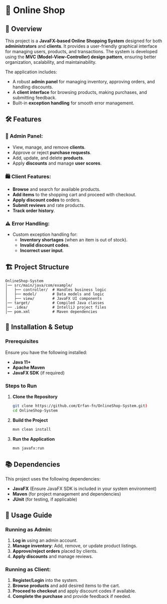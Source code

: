# 🛒 Online Shop

## 📌 Overview
This project is a **JavaFX-based Online Shopping System** designed for both **administrators** and **clients**. It provides a user-friendly graphical interface for managing users, products, and transactions. The system is developed using the **MVC (Model-View-Controller) design pattern**, ensuring better organization, scalability, and maintainability.

The application includes:
- A robust **admin panel** for managing inventory, approving orders, and handling discounts.
- A **client interface** for browsing products, making purchases, and submitting feedback.
- Built-in **exception handling** for smooth error management.

## 🛠️ Features
### 🏢 Admin Panel:
- View, manage, and remove **clients**.
- Approve or reject **purchase requests**.
- Add, update, and delete **products**.
- Apply **discounts** and manage **user scores**.

### 🛍️ Client Features:
- **Browse** and search for available products.
- **Add items** to the shopping cart and proceed with checkout.
- **Apply discount codes** to orders.
- **Submit reviews** and rate products.
- **Track order history**.

### ⚠️ Error Handling:
- Custom exception handling for:
  - **Inventory shortages** (when an item is out of stock).
  - **Invalid discount codes**.
  - **Incorrect user input**.

## 🏗️ Project Structure
```
OnlineShop-System
│── src/main/java/com/example/
│   ├── controller/  # Handles business logic
│   ├── model/       # Data models and logic
│   ├── view/        # JavaFX UI components
│── target/          # Compiled Java classes
│── .idea/           # IntelliJ project files
│── pom.xml          # Maven dependencies
```

## 🚀 Installation & Setup
### Prerequisites
Ensure you have the following installed:
- **Java 11+**
- **Apache Maven**
- **JavaFX SDK** (if required)

### Steps to Run
1. **Clone the Repository**
   ```sh
   git clone https://github.com/Erfan-fn/OnlineShop-System.git)
   cd OnlineShop-System
   ```
2. **Build the Project**
   ```sh
   mvn clean install
   ```
3. **Run the Application**
   ```sh
   mvn javafx:run
   ```

## 📚 Dependencies
This project uses the following dependencies:
- **JavaFX** (Ensure JavaFX SDK is included in your system environment)
- **Maven** (for project management and dependencies)
- **JUnit** (for testing, if applicable)

## 📘 Usage Guide
### Running as Admin:
1. **Log in** using an admin account.
2. **Manage inventory**: Add, remove, or update product listings.
3. **Approve/reject orders** placed by clients.
4. **Apply discounts** and manage reviews.

### Running as Client:
1. **Register/Login** into the system.
2. **Browse products** and add desired items to the cart.
3. **Proceed to checkout** and apply discount codes if available.
4. **Complete the purchase** and provide feedback if needed.


